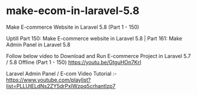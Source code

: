 # make-ecom-in-laravel-5.8

Make E-commerce Website in Laravel 5.8 (Part 1 - 150)

Uptill Part 150: Make E-commerce website in Laravel 5.8 | Part 161: Make Admin Panel in Laravel 5.8

Follow below video to Download and Run E-commerce Project in Laravel 5.7 / 5.8 Offline (Part 1 - 150)
https://youtu.be/GtguHOn7KrI

Laravel Admin Panel / E-com Video Tutorial :- https://www.youtube.com/playlist?list=PLLUtELdNs2ZY5drPxIWzpq5crhantlzp7


